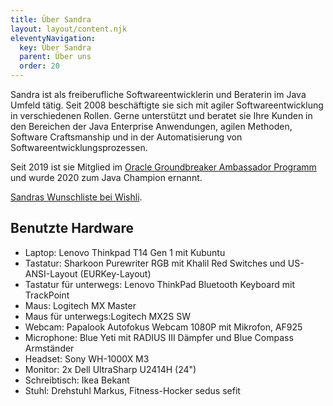 ```yaml
---
title: Über Sandra
layout: layout/content.njk
eleventyNavigation:
  key: Über Sandra
  parent: Über uns
  order: 20
---
```


Sandra ist als freiberufliche Softwareentwicklerin und Beraterin im Java Umfeld tätig. Seit 2008 beschäftigte sie sich mit agiler Softwareentwicklung in verschiedenen Rollen. Gerne unterstützt und beratet sie Ihre Kunden in den Bereichen der Java Enterprise Anwendungen, agilen Methoden, Software Craftsmanship und in der Automatisierung von Softwareentwicklungsprozessen.

Seit 2019 ist sie Mitglied im [Oracle Groundbreaker Ambassador Programm](https://apex.oracle.com/pls/apex/f?p=19297:3) und wurde 2020 zum Java Champion ernannt.

[Sandras Wunschliste bei Wishli](https://wishli.app/RcyJ5Tem).

## Benutzte Hardware

- Laptop: Lenovo Thinkpad T14 Gen 1 mit Kubuntu
- Tastatur: Sharkoon Purewriter RGB mit Khalil Red Switches und US-ANSI-Layout (EURKey-Layout)
- Tastatur für unterwegs: Lenovo ThinkPad Bluetooth Keyboard mit TrackPoint
- Maus: Logitech MX Master
- Maus für unterwegs:Logitech MX2S SW
- Webcam: Papalook Autofokus Webcam 1080P mit Mikrofon, AF925
- Microphone: Blue Yeti mit RADIUS III Dämpfer und Blue Compass Armständer
- Headset: Sony WH-1000X M3
- Monitor: 2x Dell UltraSharp U2414H (24")
- Schreibtisch: Ikea Bekant
- Stuhl: Drehstuhl Markus, Fitness-Hocker sedus sefit
